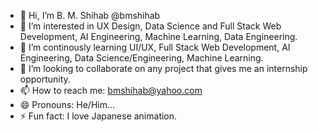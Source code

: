- 👋 Hi, I’m B. M. Shihab @bmshihab
- 👀 I’m interested in UX Design, Data Science and Full Stack Web Development, AI Engineering, Machine Learning, Data Engineering.
- 🌱 I’m continously learning UI/UX, Full Stack Web Development, AI Engineering, Data Science/Engineering, Machine Learning.
- 💞️ I’m looking to collaborate on any project that gives me an internship opportunity.
- 📫 How to reach me: bmshihab@yahoo.com
- 😄 Pronouns: He/Him...
- ⚡ Fun fact: I love Japanese animation.

<!---
bmshihab/bmshihab is a ✨ special ✨ repository because its `README.md` (this file) appears on your GitHub profile.
You can click the Preview link to take a look at your changes.
--->
